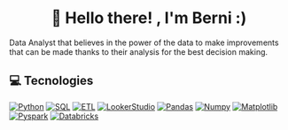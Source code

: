 <h1 align="center">👋 Hello there! , I'm Berni :)</h1>
Data Analyst that believes in the power of the data to make improvements that can be made thanks to their analysis for the best decision making.

## 💻 Tecnologies
[![Python](https://img.shields.io/badge/Python-323330?style=for-the-badge&logo=Python&logoColor=yellow)]()
[![SQL](https://img.shields.io/badge/SQL-000000?style=for-the-badge&logo=SQL&logoColor=blue)]()
[![ETL](https://img.shields.io/badge/ETL-4EA94B?style=for-the-badge&logo=ETL&logoColor=white)]()
[![LookerStudio](https://img.shields.io/badge/LookerStudio%20js-000000?style=for-the-badge&logo=LookerStudio&logoColor=white)]()
[![Pandas](https://img.shields.io/badge/Pandas-009639?style=for-the-badge&logo=Pandas&logoColor=purple)]()
[![Numpy](https://img.shields.io/badge/Numpy%20js-339933?style=for-the-badge&logo=Numpy&logoColor=white)]()
[![Matplotlib](https://img.shields.io/badge/Matplotlib-FF6C37?style=for-the-badge&logo=Mathplotlib&logoColor=pink)]()
[![Pyspark](https://img.shields.io/badge/Spark-20232A?style=for-the-badge&logo=Spark&logoColor=orange)]()
[![Databricks](https://img.shields.io/badge/Databricks-B73BFE?style=for-the-badge&logo=Databricks&logoColor=gray)]()
